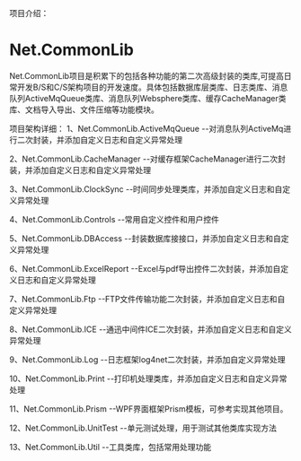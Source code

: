 项目介绍：
# Net.CommonLib
Net.CommonLib项目是积累下的包括各种功能的第二次高级封装的类库,可提高日常开发B/S和C/S架构项目的开发速度。具体包括数据库层类库、日志类库、消息队列ActiveMqQueue类库、消息队列Websphere类库、缓存CacheManager类库、文档导入导出、文件压缩等功能模块。

项目架构详细：
 1、Net.CommonLib.ActiveMqQueue --对消息队列ActiveMq进行二次封装，并添加自定义日志和自定义异常处理
 
 2、Net.CommonLib.CacheManager --对缓存框架CacheManager进行二次封装，并添加自定义日志和自定义异常处理
 
 3、Net.CommonLib.ClockSync --时间同步处理类库，并添加自定义日志和自定义异常处理
 
 4、Net.CommonLib.Controls --常用自定义控件和用户控件
 
 5、Net.CommonLib.DBAccess --封装数据库接接口，并添加自定义日志和自定义异常处理
 
 6、Net.CommonLib.ExcelReport --Excel与pdf导出控件二次封装，并添加自定义日志和自定义异常处理
 
 7、Net.CommonLib.Ftp --FTP文件传输功能二次封装，并添加自定义日志和自定义异常处理
 
 8、Net.CommonLib.ICE --通迅中间件ICE二次封装，并添加自定义日志和自定义异常处理
 
 9、Net.CommonLib.Log --日志框架log4net二次封装，并添加自定义异常处理
 
 10、Net.CommonLib.Print --打印机处理类库，并添加自定义日志和自定义异常处理
 
 11、Net.CommonLib.Prism --WPF界面框架Prism模板，可参考实现其他项目。
 
 12、Net.CommonLib.UnitTest --单元测试处理，用于测试其他类库实现方法
 
 13、Net.CommonLib.Util --工具类库，包括常用处理功能
 

